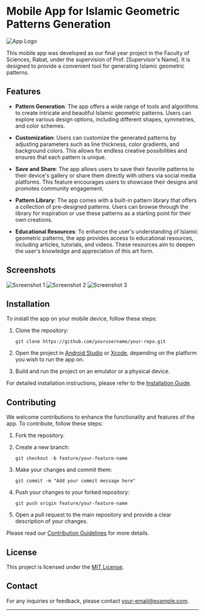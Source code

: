 # Mobile App for Islamic Geometric Patterns Generation

![App Logo](app_logo.png)

This mobile app was developed as our final year project in the Faculty of Sciences, Rabat, under the supervision of Prof. [Supervisor's Name]. It is designed to provide a convenient tool for generating Islamic geometric patterns.

## Features

- **Pattern Generation**: The app offers a wide range of tools and algorithms to create intricate and beautiful Islamic geometric patterns. Users can explore various design options, including different shapes, symmetries, and color schemes.

- **Customization**: Users can customize the generated patterns by adjusting parameters such as line thickness, color gradients, and background colors. This allows for endless creative possibilities and ensures that each pattern is unique.

- **Save and Share**: The app allows users to save their favorite patterns to their device's gallery or share them directly with others via social media platforms. This feature encourages users to showcase their designs and promotes community engagement.

- **Pattern Library**: The app comes with a built-in pattern library that offers a collection of pre-designed patterns. Users can browse through the library for inspiration or use these patterns as a starting point for their own creations.

- **Educational Resources**: To enhance the user's understanding of Islamic geometric patterns, the app provides access to educational resources, including articles, tutorials, and videos. These resources aim to deepen the user's knowledge and appreciation of this art form.

## Screenshots

![Screenshot 1](screenshot_1.png) ![Screenshot 2](screenshot_2.png) ![Screenshot 3](screenshot_3.png)

## Installation

To install the app on your mobile device, follow these steps:

1. Clone the repository:
   ```
   git clone https://github.com/yourusername/your-repo.git
   ```

2. Open the project in [Android Studio](https://developer.android.com/studio) or [Xcode](https://developer.apple.com/xcode/), depending on the platform you wish to run the app on.

3. Build and run the project on an emulator or a physical device.

For detailed installation instructions, please refer to the [Installation Guide](installation_guide.md).

## Contributing

We welcome contributions to enhance the functionality and features of the app. To contribute, follow these steps:

1. Fork the repository.

2. Create a new branch:
   ```
   git checkout -b feature/your-feature-name
   ```

3. Make your changes and commit them:
   ```
   git commit -m "Add your commit message here"
   ```

4. Push your changes to your forked repository:
   ```
   git push origin feature/your-feature-name
   ```

5. Open a pull request to the main repository and provide a clear description of your changes.

Please read our [Contribution Guidelines](contribution_guidelines.md) for more details.

## License

This project is licensed under the [MIT License](LICENSE).

## Contact

For any inquiries or feedback, please contact [your-email@example.com](mailto:your-email@example.com).

---
